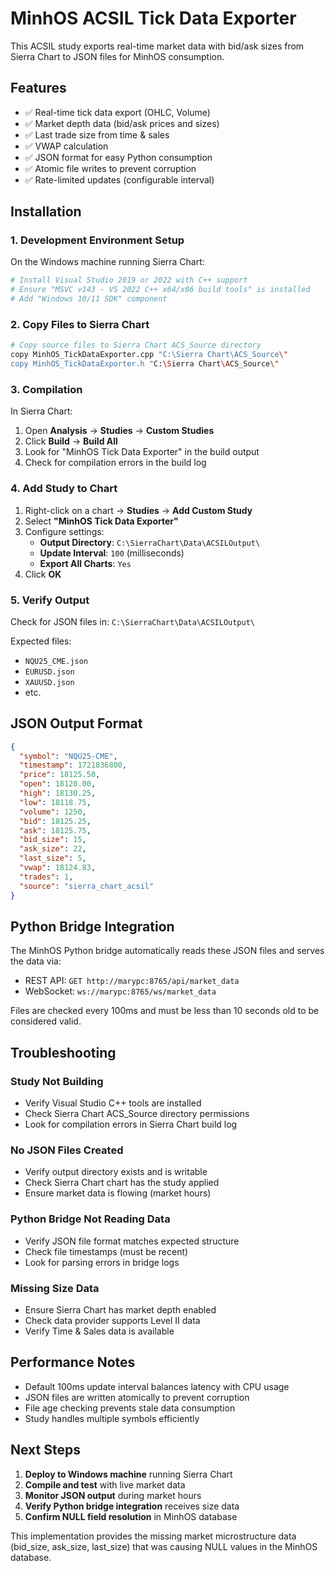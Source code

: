 # MinhOS ACSIL Tick Data Exporter

This ACSIL study exports real-time market data with bid/ask sizes from Sierra Chart to JSON files for MinhOS consumption.

## Features

- ✅ Real-time tick data export (OHLC, Volume)
- ✅ Market depth data (bid/ask prices and sizes)  
- ✅ Last trade size from time & sales
- ✅ VWAP calculation
- ✅ JSON format for easy Python consumption
- ✅ Atomic file writes to prevent corruption
- ✅ Rate-limited updates (configurable interval)

## Installation

### 1. Development Environment Setup

On the Windows machine running Sierra Chart:

```bash
# Install Visual Studio 2019 or 2022 with C++ support
# Ensure "MSVC v143 - VS 2022 C++ x64/x86 build tools" is installed
# Add "Windows 10/11 SDK" component
```

### 2. Copy Files to Sierra Chart

```bash
# Copy source files to Sierra Chart ACS_Source directory
copy MinhOS_TickDataExporter.cpp "C:\Sierra Chart\ACS_Source\"
copy MinhOS_TickDataExporter.h "C:\Sierra Chart\ACS_Source\"
```

### 3. Compilation

In Sierra Chart:
1. Open **Analysis** → **Studies** → **Custom Studies**
2. Click **Build** → **Build All**
3. Look for "MinhOS Tick Data Exporter" in the build output
4. Check for compilation errors in the build log

### 4. Add Study to Chart

1. Right-click on a chart → **Studies** → **Add Custom Study**
2. Select **"MinhOS Tick Data Exporter"**
3. Configure settings:
   - **Output Directory**: `C:\SierraChart\Data\ACSILOutput\`
   - **Update Interval**: `100` (milliseconds)
   - **Export All Charts**: `Yes`
4. Click **OK**

### 5. Verify Output

Check for JSON files in: `C:\SierraChart\Data\ACSILOutput\`

Expected files:
- `NQU25_CME.json`
- `EURUSD.json`  
- `XAUUSD.json`
- etc.

## JSON Output Format

```json
{
  "symbol": "NQU25-CME",
  "timestamp": 1721836800,
  "price": 18125.50,
  "open": 18120.00,
  "high": 18130.25,
  "low": 18118.75,
  "volume": 1250,
  "bid": 18125.25,
  "ask": 18125.75,
  "bid_size": 15,
  "ask_size": 22,
  "last_size": 5,
  "vwap": 18124.83,
  "trades": 1,
  "source": "sierra_chart_acsil"
}
```

## Python Bridge Integration

The MinhOS Python bridge automatically reads these JSON files and serves the data via:
- REST API: `GET http://marypc:8765/api/market_data`
- WebSocket: `ws://marypc:8765/ws/market_data`

Files are checked every 100ms and must be less than 10 seconds old to be considered valid.

## Troubleshooting

### Study Not Building
- Verify Visual Studio C++ tools are installed
- Check Sierra Chart ACS_Source directory permissions
- Look for compilation errors in Sierra Chart build log

### No JSON Files Created
- Verify output directory exists and is writable
- Check Sierra Chart chart has the study applied
- Ensure market data is flowing (market hours)

### Python Bridge Not Reading Data
- Verify JSON file format matches expected structure
- Check file timestamps (must be recent)
- Look for parsing errors in bridge logs

### Missing Size Data
- Ensure Sierra Chart has market depth enabled
- Check data provider supports Level II data
- Verify Time & Sales data is available

## Performance Notes

- Default 100ms update interval balances latency with CPU usage
- JSON files are written atomically to prevent corruption
- File age checking prevents stale data consumption
- Study handles multiple symbols efficiently

## Next Steps

1. **Deploy to Windows machine** running Sierra Chart
2. **Compile and test** with live market data
3. **Monitor JSON output** during market hours
4. **Verify Python bridge integration** receives size data
5. **Confirm NULL field resolution** in MinhOS database

This implementation provides the missing market microstructure data (bid_size, ask_size, last_size) that was causing NULL values in the MinhOS database.